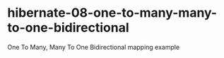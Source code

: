 # hibernate-08-one-to-many-many-to-one-bidirectional
One To Many, Many To One Bidirectional mapping example
